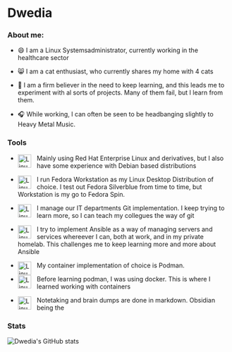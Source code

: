 # Dwedia

### About me:

- 😄 I am a Linux Systemsadministrator, currently working in the healthcare sector

- 😸 I am a cat enthusiast, who currently shares my home with 4 cats

- 📕 I am a firm believer in the need to keep learning, and this leads me to experiment with al sorts of projects. Many of them fail, but I learn from them.

- 🎧 While working, I can often be seen to be headbanging slightly to Heavy Metal Music.



### Tools
 - <img align="left" alt="Linux" width="30px" style="padding-right:10px;" src="https://cdn.jsdelivr.net/gh/devicons/devicon/icons/linux/linux-original.svg" /> Mainly using Red Hat Enterprise Linux and derivatives, but I also have some experience with Debian based distributions

 - <img align="left" alt="Linux" width="30px" style="padding-right:10px;" src="https://cdn.jsdelivr.net/gh/devicons/devicon/icons/fedora/fedora-original.svg" /> I run Fedora Workstation as my Linux Desktop Distribution of choice. I test out Fedora Silverblue from time to time, but Workstation is my go to Fedora Spin.

 - <img align="left" alt="Linux" width="30px" style="padding-right:10px;" src="https://cdn.jsdelivr.net/gh/devicons/devicon/icons/git/git-plain.svg" /> I manage our IT departments Git implementation. I keep trying to learn more, so I can teach my collegues the way of git

 - <img align="left" alt="Linux" width="30px" style="padding-right:10px;" src="https://cdn.jsdelivr.net/gh/devicons/devicon/icons/ansible/ansible-original.svg" /> I try to implement Ansible as a way of managing servers and services whereever I can, both at work, and in my private homelab. This challenges me to keep learning more and more about Ansible
 
 - <img align="left" alt="Linux" width="30px" style="padding-right:10px;" src="https://cdn.jsdelivr.net/gh/devicons/devicon/icons/podman/podman-original.svg" /> My container implementation of choice is Podman.

 - <img align="left" alt="Linux" width="30px" style="padding-right:10px;" src="https://cdn.jsdelivr.net/gh/devicons/devicon/icons/docker/docker-original.svg" /> Before learning podman, I was using docker. This is where I learned working with containers
 
  - <img align="left" alt="Linux" width="30px" style="padding-right:10px;" src="https://cdn.jsdelivr.net/gh/devicons/devicon/icons/markdown/markdown-original.svg" /> Notetaking and brain dumps are done in markdown. Obsidian being the 

### Stats

![Dwedia's GitHub stats](https://github-readme-stats.vercel.app/api?username=dwedia&show_icons=true&theme=nightowl)





### 

<!--
**dwedia/dwedia** is a ✨ _special_ ✨ repository because its `README.md` (this file) appears on your GitHub profile.

Here are some ideas to get you started:

- 🔭 I’m currently working on ...
- 🌱 I’m currently learning ...
- 👯 I’m looking to collaborate on ...
- 🤔 I’m looking for help with ...
- 💬 Ask me about ...
- 📫 How to reach me: ...
- 😄 Pronouns: ...
- ⚡ Fun fact: ...
-->
